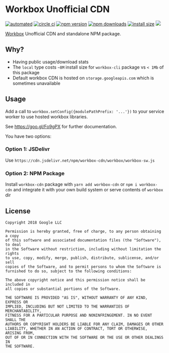 # Workbox Unofficial CDN

[![automated](https://flat.badgen.net/badge/publish/automated/green)](#)
[![circle ci](https://flat.badgen.net/circleci/github/nuxt-community/workbox-cdn)](https://circleci.com/gh/nuxt-community/workbox-cdn)
[![npm version](https://flat.badgen.net/npm/v/workbox-cdn)](https://www.npmjs.com/package/workbox-cdn)
[![npm downloads](https://flat.badgen.net/npm/dt/workbox-cdn)](https://www.npmjs.com/package/workbox-cdn)
[![install size](https://flat.badgen.net/packagephobia/install/workbox-cdn)](https://packagephobia.now.sh/result?p=workbox-cdn)
[![](https://data.jsdelivr.com/v1/package/npm/workbox-cdn/badge)](https://www.jsdelivr.com/package/npm/workbox-cdn)

[Workbox](https://github.com/GoogleChrome/workbox) Unofficial CDN and standalone NPM package.

## Why?

- Having public usage/download stats
- The `local` type costs `~8M` install size for `workbox-cli` package vs `< 1Mb` of this package
- Default workbox CDN is hosted on `storage.googleapis.com` which is sometimes unavailable

## Usage

Add a call to `workbox.setConfig({modulePathPrefix: '...'})` to your service worker to use hosted workbox libraries.

See https://goo.gl/Fo9gPX for further documentation.

You have two options:

### Option 1: JSDelivr

Use `https://cdn.jsdelivr.net/npm/workbox-cdn/workbox/workbox-sw.js`

### Option 2: NPM Package

Install `workbox-cdn` package with `yarn add workbox-cdn` or `npm i workbox-cdn` and integrate it with your own build system or serve contents of `workbox` dir

## License

```
Copyright 2018 Google LLC

Permission is hereby granted, free of charge, to any person obtaining a copy
of this software and associated documentation files (the "Software"), to deal
in the Software without restriction, including without limitation the rights
to use, copy, modify, merge, publish, distribute, sublicense, and/or sell
copies of the Software, and to permit persons to whom the Software is
furnished to do so, subject to the following conditions:

The above copyright notice and this permission notice shall be included in
all copies or substantial portions of the Software.

THE SOFTWARE IS PROVIDED "AS IS", WITHOUT WARRANTY OF ANY KIND, EXPRESS OR
IMPLIED, INCLUDING BUT NOT LIMITED TO THE WARRANTIES OF MERCHANTABILITY,
FITNESS FOR A PARTICULAR PURPOSE AND NONINFRINGEMENT. IN NO EVENT SHALL THE
AUTHORS OR COPYRIGHT HOLDERS BE LIABLE FOR ANY CLAIM, DAMAGES OR OTHER
LIABILITY, WHETHER IN AN ACTION OF CONTRACT, TORT OR OTHERWISE, ARISING FROM,
OUT OF OR IN CONNECTION WITH THE SOFTWARE OR THE USE OR OTHER DEALINGS IN
THE SOFTWARE.
```
